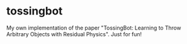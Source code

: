 # tossingbot
My own implementation of the paper "TossingBot: Learning to Throw Arbitrary Objects with Residual Physics".
Just for fun!

